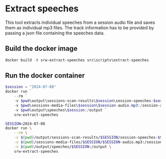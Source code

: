 # Extract speeches

This tool extracts individual speeches from a session audio file and saves them as individual mp3 files.
The track information has to be provided by passing a json file containing the speeches data.

## Build the docker image

```powershell
docker build -t srw-extract-speeches src\scripts\extract-speeches
```

## Run the docker container

```powershell
$session = "2024-07-08"
docker run `
    --rm `
    -v $pwd\output\sessions-scan-results\$session\session-speeches-$session.json:/session-speeches.json:ro `
    -v $pwd\sessions-media-files\$session\$session-audio.mp3:/session-audio.mp3:ro `
    -v $pwd\output\speeches\$session:/output `
    srw-extract-speeches
```

```bash
SESSION=2024-07-08
docker run \
    --rm \
    -v $(pwd)/output/sessions-scan-results/$SESSION/session-speeches-$SESSION.json:/session-speeches.json:ro \
    -v $(pwd)/sessions-media-files/$SESSION/$SESSION-audio.mp3:/session-audio.mp3:ro \
    -v $(pwd)/output/speeches/$SESSION:/output \
    srw-extract-speeches
```
